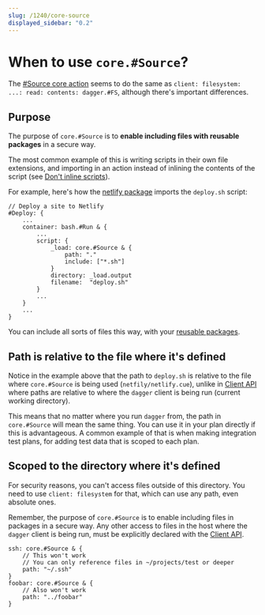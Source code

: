 ```yaml
---
slug: /1240/core-source
displayed_sidebar: "0.2"
---
```


# When to use `core.#Source`?

The [#Source core action](../references/1222-core-actions-reference.md#core-actions-related-to-filesystem-trees) seems to do the same as `client: filesystem: ...: read: contents: dagger.#FS`, although there's important differences.

## Purpose

The purpose of `core.#Source` is to **enable including files with reusable packages** in a secure way.

The most common example of this is writing scripts in their own file extensions, and importing in an action instead of inlining the contents of the script (see [Don't inline scripts](../guides/1226-coding-style.md#dont-inline-scripts)).

For example, here's how the [netlify package](https://github.com/dagger/dagger/tree/main/pkg/universe.dagger.io/netlify) imports the `deploy.sh` script:

```cue title="pkg/universe.dagger.io/netlify/netlify.cue"
// Deploy a site to Netlify
#Deploy: {
    ...
    container: bash.#Run & {
        ...
        script: {
            _load: core.#Source & {
                path: "."
                include: ["*.sh"]
            }
            directory: _load.output
            filename:  "deploy.sh"
        }
        ...
    }
    ...
}
```

You can include all sorts of files this way, with your [reusable packages](../guides/1239-making-reusable-package.md).

## Path is relative to the file where it's defined

Notice in the example above that the path to `deploy.sh` is relative to the file where `core.#Source` is being used (`netfily/netlify.cue`), unlike in [Client API](../core-concepts/1203-client.md#accessing-the-file-system) where paths are relative to where the `dagger` client is being run (current working directory).

This means that no matter where you run `dagger` from, the path in `core.#Source` will mean the same thing. You can use it in your plan directly if this is advantageous. A common example of that is when making integration test plans, for adding test data that is scoped to each plan.

## Scoped to the directory where it's defined

For security reasons, you can't access files outside of this directory. You need to use `client: filesystem` for that, which can use any path, even absolute ones.

Remember, the purpose of `core.#Source` is to enable including files in packages in a secure way. Any other access to files in the host where the `dagger` client is being run, must be explicitly declared with the [Client API](../core-concepts/1203-client.md).

```cue title="~/projects/test/dagger.cue"
ssh: core.#Source & {
    // This won't work
    // You can only reference files in ~/projects/test or deeper
    path: "~/.ssh"
}
foobar: core.#Source & {
    // Also won't work
    path: "../foobar"
}
```

